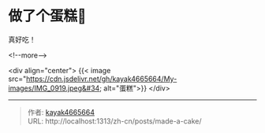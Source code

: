 # 做了个蛋糕🍰


真好吃！

&lt;!--more--&gt;

&lt;div align=&#34;center&#34;&gt;
{{&lt; image src=&#34;https://cdn.jsdelivr.net/gh/kayak4665664/My-images/IMG_0919.jpeg&#34; alt=&#34;蛋糕&#34;&gt;}}
&lt;/div&gt;

---

> 作者: [kayak4665664](https://github.com/kayak4665664)  
> URL: http://localhost:1313/zh-cn/posts/made-a-cake/  

